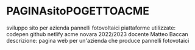 # PAGINAsitoPOGETTOACME
sviluppo sito per azienda pannelli fotovoltaici
piattaforme utilizzate:
codepen
github
netlify
acme novara 2022/2023
docente Matteo Baccan
descrizione: 
pagina web per un'azienda che produce pannelli fotovotaici
